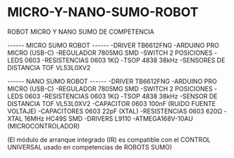 # MICRO-Y-NANO-SUMO-ROBOT
ROBOT MICRO Y NANO SUMO DE COMPETENCIA


------ MICRO SUMO ROBOT ------ 
-DRIVER TB6612FNG
-ARDUINO PRO MICRO (USB-C)
-REGULADOR 7805MG SMD
-SWITCH 2 POSICIONES
-LEDS 0603
-RESISTENCIAS 0603 1KΩ
-TSOP 4838 38kHz
-SENSORES DE DISTANCIA TOF VL53L0XV2


------ NANO SUMO ROBOT ------
-DRIVER TB6612FNG
-ARDUINO PRO MICRO (USB-C)
-REGULADOR 7805MG SMD
-SWITCH 2 POSICIONES
-LEDS 0603
-RESISTENCIAS 0603 1KΩ
-TSOP 4838 38kHz
-SENSOR DE DISTANCIA TOF VL53L0XV2
-CAPACITOR 0603 100nF (RUIDO FUENTE VOLTAJE) 
-CAPACITORES 0603 22pF (XTAL)
-RESISTENCIAS 0603 620Ω
-XTAL 16MHz HC49S SMD
-DRIVERS L9110
-ATMEGA168V-10AU (MICROCONTROLADOR)


(El módulo de arranque integrado (IR) es compatible con el CONTROL UNIVERSAL usado en competencias de ROBOTS SUMO)




